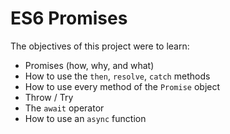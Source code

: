 # ES6 Promises

The objectives of this project were to learn:

- Promises (how, why, and what)
- How to use the `then`, `resolve`, `catch` methods
- How to use every method of the `Promise` object
- Throw / Try
- The `await` operator
- How to use an `async` function
